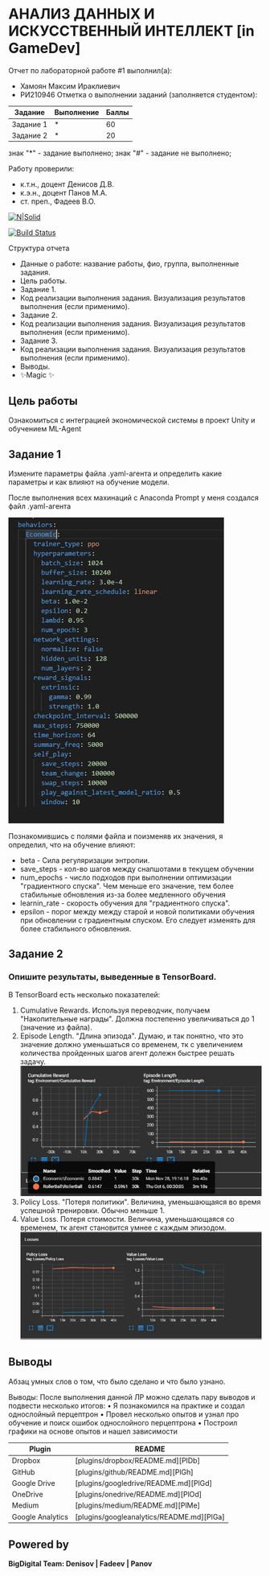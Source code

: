 # АНАЛИЗ ДАННЫХ И ИСКУССТВЕННЫЙ ИНТЕЛЛЕКТ [in GameDev]
Отчет по лабораторной работе #1 выполнил(а):
- Хамоян Максим Ираклиевич
- РИ210946
Отметка о выполнении заданий (заполняется студентом):

| Задание | Выполнение | Баллы |
| ------ | ------ | ------ |
| Задание 1 | * | 60 |
| Задание 2 | * | 20 |

знак "*" - задание выполнено; знак "#" - задание не выполнено;

Работу проверили:
- к.т.н., доцент Денисов Д.В.
- к.э.н., доцент Панов М.А.
- ст. преп., Фадеев В.О.

[![N|Solid](https://cldup.com/dTxpPi9lDf.thumb.png)](https://nodesource.com/products/nsolid)

[![Build Status](https://travis-ci.org/joemccann/dillinger.svg?branch=master)](https://travis-ci.org/joemccann/dillinger)

Структура отчета

- Данные о работе: название работы, фио, группа, выполненные задания.
- Цель работы.
- Задание 1.
- Код реализации выполнения задания. Визуализация результатов выполнения (если применимо).
- Задание 2.
- Код реализации выполнения задания. Визуализация результатов выполнения (если применимо).
- Задание 3.
- Код реализации выполнения задания. Визуализация результатов выполнения (если применимо).
- Выводы.
- ✨Magic ✨

## Цель работы
Ознакомиться с интеграцией экономической системы в проект Unity и обучением ML-Agent

## Задание 1

Измените параметры файла .yaml-агента и определить какие параметры и как влияют на обучение модели.

После выполнения всех махинаций с Anaconda Prompt у меня создался файл .yaml-агента

![Alt text](https://github.com/Maksimyska/DA-in-GameDev-lab1/blob/main/%D0%9C%D0%B0%D1%82%D0%B5%D1%80%D0%B8%D0%B0%D0%BB%20%D0%BB%D0%B0%D0%B1%D0%B0%205/screen/yaml-agent.jpg)

Познакомившись с полями файла и поизменяв их значения, я определил, что на обучение влияют:

- beta - Сила регуляризации энтропии.
- save_steps - кол-во шагов между снапшотами в текущем обучении
- num_epochs - число подходов при выполнении оптимизации "градиентного спуска". Чем меньше его значение, тем более стабильные обновления из-за более медленного обучения
-  learnin_rate - скорость обучения для "градиентного спуска". 
-  epsilon - порог между между старой и новой политиками обучения при обновлении с градиентным спуском. Его следует изменять для более стабильного обновления.



## Задание 2
### Опишите результаты, выведенные в TensorBoard.

В TensorBoard есть несколько показателей:

1. Cumulative Rewards. Используя переводчик, получаем "Накопительные награды". Должна постепенно увеличиваться до 1 (значение из файла). 
2. Episode Length. "Длина эпизода". Думаю, и так понятно, что это значение должно уменьшаться со временем, тк с увеличением количества пройденных шагов агент долежн быстрее решать задачу. 
![Alt text](https://github.com/Maksimyska/DA-in-GameDev-lab1/blob/main/%D0%9C%D0%B0%D1%82%D0%B5%D1%80%D0%B8%D0%B0%D0%BB%20%D0%BB%D0%B0%D0%B1%D0%B0%205/screen/1.png)
3. Policy Loss. "Потеря политики". Величина, уменьшающаяся во время успешной тренировки. Обычно меньше 1. 
4. Value Loss. Потеря стоимости. Величина, уменьшающаяся со временем, тк агент становится умнее с каждым эпизодом.
![Alt text](https://github.com/Maksimyska/DA-in-GameDev-lab1/blob/main/%D0%9C%D0%B0%D1%82%D0%B5%D1%80%D0%B8%D0%B0%D0%BB%20%D0%BB%D0%B0%D0%B1%D0%B0%205/screen/los.jpg)
## Выводы

Абзац умных слов о том, что было сделано и что было узнано.


Выводы:
После выполнения данной ЛР можно сделать пару выводов и подвести несколько итогов:
	• Я познакомился на практике и создал однослойный перцептрон
	• Провел несколько опытов и узнал про обучение и поиск ошибок однослойного перцептрона
	• Построил графики на основе опытов и нашел зависимости


| Plugin | README |
| ------ | ------ |
| Dropbox | [plugins/dropbox/README.md][PlDb] |
| GitHub | [plugins/github/README.md][PlGh] |
| Google Drive | [plugins/googledrive/README.md][PlGd] |
| OneDrive | [plugins/onedrive/README.md][PlOd] |
| Medium | [plugins/medium/README.md][PlMe] |
| Google Analytics | [plugins/googleanalytics/README.md][PlGa] |

## Powered by

**BigDigital Team: Denisov | Fadeev | Panov**
